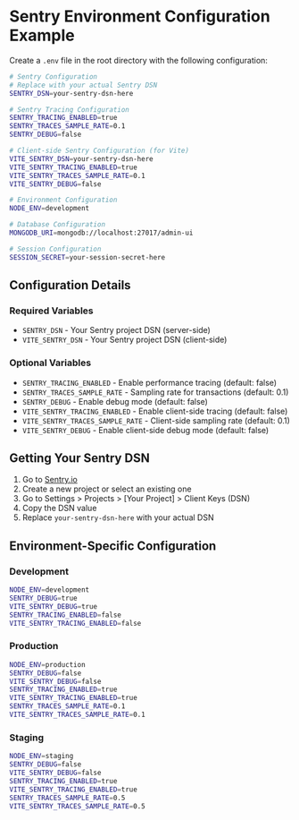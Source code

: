 # Sentry Environment Configuration Example

Create a `.env` file in the root directory with the following configuration:

```bash
# Sentry Configuration
# Replace with your actual Sentry DSN
SENTRY_DSN=your-sentry-dsn-here

# Sentry Tracing Configuration
SENTRY_TRACING_ENABLED=true
SENTRY_TRACES_SAMPLE_RATE=0.1
SENTRY_DEBUG=false

# Client-side Sentry Configuration (for Vite)
VITE_SENTRY_DSN=your-sentry-dsn-here
VITE_SENTRY_TRACING_ENABLED=true
VITE_SENTRY_TRACES_SAMPLE_RATE=0.1
VITE_SENTRY_DEBUG=false

# Environment Configuration
NODE_ENV=development

# Database Configuration
MONGODB_URI=mongodb://localhost:27017/admin-ui

# Session Configuration
SESSION_SECRET=your-session-secret-here
```

## Configuration Details

### Required Variables
- `SENTRY_DSN` - Your Sentry project DSN (server-side)
- `VITE_SENTRY_DSN` - Your Sentry project DSN (client-side)

### Optional Variables
- `SENTRY_TRACING_ENABLED` - Enable performance tracing (default: false)
- `SENTRY_TRACES_SAMPLE_RATE` - Sampling rate for transactions (default: 0.1)
- `SENTRY_DEBUG` - Enable debug mode (default: false)
- `VITE_SENTRY_TRACING_ENABLED` - Enable client-side tracing (default: false)
- `VITE_SENTRY_TRACES_SAMPLE_RATE` - Client-side sampling rate (default: 0.1)
- `VITE_SENTRY_DEBUG` - Enable client-side debug mode (default: false)

## Getting Your Sentry DSN

1. Go to [Sentry.io](https://sentry.io)
2. Create a new project or select an existing one
3. Go to Settings > Projects > [Your Project] > Client Keys (DSN)
4. Copy the DSN value
5. Replace `your-sentry-dsn-here` with your actual DSN

## Environment-Specific Configuration

### Development
```bash
NODE_ENV=development
SENTRY_DEBUG=true
VITE_SENTRY_DEBUG=true
SENTRY_TRACING_ENABLED=false
VITE_SENTRY_TRACING_ENABLED=false
```

### Production
```bash
NODE_ENV=production
SENTRY_DEBUG=false
VITE_SENTRY_DEBUG=false
SENTRY_TRACING_ENABLED=true
VITE_SENTRY_TRACING_ENABLED=true
SENTRY_TRACES_SAMPLE_RATE=0.1
VITE_SENTRY_TRACES_SAMPLE_RATE=0.1
```

### Staging
```bash
NODE_ENV=staging
SENTRY_DEBUG=false
VITE_SENTRY_DEBUG=false
SENTRY_TRACING_ENABLED=true
VITE_SENTRY_TRACING_ENABLED=true
SENTRY_TRACES_SAMPLE_RATE=0.5
VITE_SENTRY_TRACES_SAMPLE_RATE=0.5
``` 